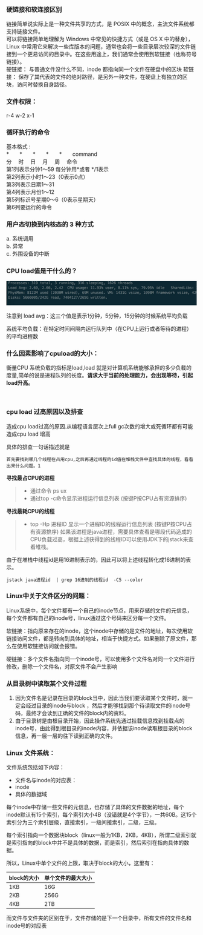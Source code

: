 ### 硬链接和软连接区别
链接简单说实际上是一种文件共享的方式，是 POSIX 中的概念，主流文件系统都支持链接文件。  
可以将链接简单地理解为 Windows 中常见的快捷方式（或是 OS X 中的替身），Linux 中常用它来解决一些库版本的问题，通常也会将一些目录层次较深的文件链接到一个更易访问的目录中。在这些用途上，我们通常会使用到软链接（也称符号链接）。  
硬链接： 与普通文件没什么不同，inode 都指向同一个文件在硬盘中的区块
软链接： 保存了其代表的文件的绝对路径，是另外一种文件，在硬盘上有独立的区块，访问时替换自身路径。

### 文件权限：
r-4  w-2  x-1

### 循环执行的命令
基本格式 :  
*　　*　　*　　*　　*　　command  
分　 时　 日　 月　 周　 命令  
第1列表示分钟1～59 每分钟用*或者 */1表示  
第2列表示小时1～23（0表示0点）  
第3列表示日期1～31  
第4列表示月份1～12  
第5列标识号星期0～6（0表示星期天）  
第6列要运行的命令   

### 用户态切换到内核态的  3  种方式  
a.  系统调用  
b.  异常  
c.  外围设备的中断   



### CPU load值是干什么的？

![top命令](./img/F1DC3ABE-99E0-4669-880B-E8A7E9A471E0.png)

注意到 load avg：这三个值是表示1分钟，5分钟，15分钟的时候系统平均负载

系统平均负载：在特定时间间隔内运行队列中（在CPU上运行或者等待的进程）的平均进程数



### 什么因素影响了cpuload的大小：

衡量CPU 系统负载的指标是load,load 就是对计算机系统能够承担的多少负载的度量,简单的说是进程队列的长度。**请求大于当前的处理能力，会出现等待，引起load升高。**

 

### cpu load 过高原因以及排查

造成cpu load过高的原因.从编程语言层次上full gc次数的增大或死循环都有可能造成cpu load 增高

具体的排查一句话描述就是

```
首先要找到哪几个线程在占用cpu,之后再通过线程的id值在堆栈文件中查找具体的线程，看看出来什么问题。1
```

**寻找最占CPU的进程**

> - 通过命令 ps ux
> - 通过top -c命令显示进程运行信息列表 (按键P按CPU占有资源排序)

**寻找最耗CPU的线程**

> - top -Hp 进程ID 显示一个进程ID的线程运行信息列表 (按键P按CPU占有资源排序) 
>   如果该进程是java进程，需要具体查看是哪段代码造成的CPU负载过高，根据上述获得到的线程ID可以使用JDK下的jstack来查看堆栈。

由于在堆栈中线程id是用16进制表示的，因此可以将上述线程转化成16进制的表示。

```
jstack java进程id  | grep 16进制的线程id  -C5 --color
```
### Linux中关于文件区分的问题：

Linux系统中，每个文件都有一个自己的inode节点，用来存储的文件的元信息，每个文件都有自己的inode号，linux通过这个号码来区分每一个文件。

软链接：指向原来存在的inode，这个inode中存储的是文件的地址，每次使用软链接访问文件，都是转向到具体的地址，相当于快捷方式。如果删除了原文件，那么在使用软链接访问就会报错。

硬链接：多个文件名指向同一个inode号，可以使用多个文件名对同一个文件进行修改，删除一个文件名，对原文件不会产生影响



### 从目录树中读取某个文件过程

1. 因为文件名是记录在目录的block当中，因此当我们要读取某个文件时，就一定会经过目录的inode与block ，然后才能够找到那个待读取文件的inode号码，最终才会读到正确的文件的block内的资料。
2. 由于目录树是由根目录开始，因此操作系统先通过挂载信息找到挂载点的inode号，由此得到根目录的inode内容，并依据该inode读取根目录的block信息，再一层一层的往下读到正确的文件。



### Linux 文件系统：

文件系统包括如下内容：

* 文件名与inode的对应表：
* inode
* 具体的数据域



每个inode中存储一些文件的元信息，也存储了具体的文件数据的地址，每个inode默认有15个索引，每个索引大小4B（没错就是4个字节），一共60B。这15个索引分为三个索引层级，直接索引，一级间接索引，二级，三级。

每个索引指向一个数据块block（linux一般为1KB，2KB，4KB），所谓二级索引就是索引指向的block中并不是具体的数据，而是索引，然后索引在指向具体的数据。

所以，Linux中单个文件的上限，取决于block的大小，这里有：

| block的大小 | 单个文件的最大大小 |
| ----------- | ------------------ |
| 1KB         | 16G                |
| 2KB         | 256G               |
| 4KB         | 2TB                |



而文件与文件夹的区别在于，文件存储的是下一个目录中，所有文件的文件名和inode号的对应表